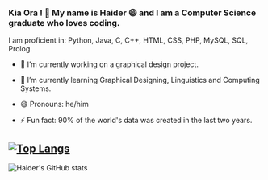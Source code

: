 ### Kia Ora ! 👋 My name is Haider 😄 and I am a Computer Science graduate who loves coding.

I am proficient in: Python, Java, C, C++, HTML, CSS, PHP, MySQL, SQL, Prolog.

- 🔭 I’m currently working on a graphical design project.
- 🌱 I’m currently learning Graphical Designing, Linguistics and Computing Systems.

- 😄 Pronouns: he/him
- ⚡ Fun fact: 90% of the world's data was created in the last two years.

[![Top Langs](https://github-readme-stats.vercel.app/api/top-langs/?username=msa280&layout=compact)](https://github.com/msa280/github-readme-stats)
-
![Haider's GitHub stats](https://github-readme-stats.vercel.app/api?username=msa280&theme=highcontrast&show_icons=true)

